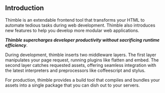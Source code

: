 ## Introduction ##

Thimble is an extendable frontend tool that transforms your HTML to automate tedious tasks during web development. Thimble also introduces new features to help you develop more modular web applications. 

___Thimble supercharges developer productivity without sacrificing runtime efficiency___.

During development, thimble inserts two middleware layers. The first layer manipulates your page request, running plugins like flatten and embed. The second layer catches requested assets, offering seamless integration with the latest interpreters and preprocessors like coffeescript and stylus. 

For production, thimble provides a build tool that compiles and bundles your assets into a single package that you can dish out to your servers.